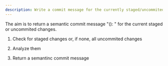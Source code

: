 ```yaml
---
description: Write a commit message for the currently staged/uncommited changes
---
```


The aim is to return a semantic commit message "<type>(<scope>): <subject>" for the current staged or uncommited changes.

1. Check for staged changes or, if none, all uncommited changes

2. Analyze them

3. Return a semantinc commit message